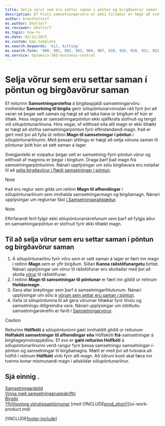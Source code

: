 ```yaml
---
title: Selja vörur sem eru settar saman í pöntun og birgðavörur saman
description: Ef hluti samsetningarvöru er ekki tiltækur er hægt að stofna samsetningarpöntun fyrir eftirstandandi magn.
author: brentholtorf
ms.author: bholtorf
ms.reviewer: bholtorf
ms.topic: how-to
ms.date: 02/21/2023
ms.custom: bap-template
ms.search.keywords: 'kit, kitting'
ms.search.form: '900, 901, 902, 903, 904, 907, 910, 916, 920, 921, 922, 923, 940, 941, 942, 930, 931, 932, 914, 915, 905'
ms.service: dynamics-365-business-central
---
```

# <a name="sell-assemble-to-order-items-and-inventory-items-together"></a>Selja vörur sem eru settar saman í pöntun og birgðavörur saman

Ef reiturinn **Samsetningarstefna** á birgðaspjaldi samsetningarvöru inniheldur **Samsetning til birgða** gerir sölupöntunarvinnslan ráð fyrir því að varan sé þegar sett saman og hægt sé að taka hana úr birgðum ef hún er tiltæk. Þess vegna er samsetningarpöntun ekki sjálfkrafa stofnuð og tengd við sölupöntunarlínuna. Hins vegar, ef eitthvað eða allt magn er ekki tiltækt er hægt að stofna samsetningarpöntun fyrir eftirstandandi magn. Það er gert með því að fylla út reitinn **Magn til samsetningar í pöntun** í sölupöntunarlínunni. Með þessari stillingu er hægt að setja vöruna saman til pöntunar þótt hún sé sett saman á lager.  

Sveigjanleiki er svipaður þegar selt er samsetning-fyrir-pöntun vörur og eitthvað af magninu er þegar í birgðum. Draga þarf það magn frá samsetningarpöntuninni. Nánari upplýsingar um sölu birgðavara eru notaðar til að [selja birgðavörur í flæði samsetningar í pöntun](assembly-how-to-sell-inventory-items-in-assemble-to-order-flows.md).  

> [!NOTE]  
> Það eru reglur sem gilda um reitinn **Magn til afhendingar** í sölupöntunarlínum sem innihalda samsetningarmagn og birgðamagn. Nánari upplýsingar um reglurnar fást [í Samsetningaraðstæður](assembly-assemble-to-order-or-assemble-to-stock.md#combination-scenarios).  

> [!NOTE]  
> Eftirfarandi ferli fylgir ekki sölupöntunarskrefunum sem þarf að fylgja áður en samsetningarpöntun er stofnuð fyrir ekki tiltækt magn.

## <a name="to-sell-assemble-to-order-items-and-inventory-items-together"></a>Til að selja vörur sem eru settar saman í pöntun og birgðavörur saman

1. Á sölupöntunarlínu fyrir vöru sem er sett saman á lager er fært inn magn í reitinn **Magn** sem er yfir birgðum. Síðan **Kanna ráðstöfunargetu** birtist. Nánari upplýsingar um vörur til ráðstöfunar eru skoðaðar með því að skoða [vörur](inventory-how-availability-overview.md) til ráðstöfunar.
2. Í reitinn **Magn til samsetningar til pöntunar** er fært inn gildið úr reitnum **Heildarmagn** .  
3. Gera allar breytingar sem þarf á samsetningaríhlutunum. Nánari upplýsingar um sölu á [vörum sem settar eru saman í pöntun](assembly-how-to-sell-items-assembled-to-order.md).  
4. Gefa út sölupöntunina til að gera vörurnar tiltækar fyrir tínslu og samsetningu ótilgreindra vara. Nánari upplýsingar um stöðluðu samsetningarskrefin er farið í [Samsetningarvörur](assembly-how-to-assemble-items.md).  

> [!CAUTION]  
> Reiturinn **Hólfkóti** á sölupöntuninni gæti innihaldið gildið úr reitunum **Hólfakóti samsetningar til afhendingar eða** Hólfakóti **frá**-samsetningar á birgðageymsluspjaldinu. Ef svo er **gæti reiturinn Hólfkóti** á sölupöntunarlínunni verið rangur fyrir þessa samsetningu samsetningar-í-pöntun og samsetningar til birgðamagns. Mælt er með því að tvísvara að hólfið í reitnum **Hólfkóti** virki fyrir allt magn. Að öðrum kosti skal færa inn tvenns konar mismunandi magn í aðskildar sölupöntunarlínur.  

## <a name="see-also"></a>Sjá einnig .

[Samsetningardeild](assembly-assemble-items.md)  
[Vinna með samsetningaruppskriftir](assembly-how-work-assembly-boms.md)  
[Birgðir](inventory-manage-inventory.md)  
[Yfirlitsvinna vöruhúsastjórnunar](design-details-warehouse-management.md)
[með [!INCLUDE[prod_short](includes/prod_short.md)]](ui-work-product.md)


[!INCLUDE[footer-include](includes/footer-banner.md)]
